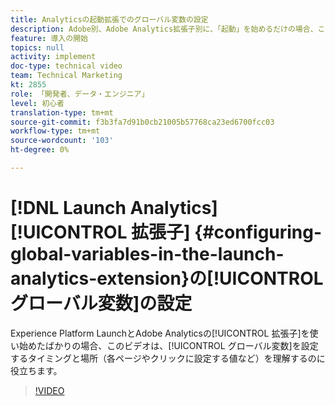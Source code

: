 ```yaml
---
title: Analyticsの起動拡張でのグローバル変数の設定
description: Adobe別、Adobe Analytics拡張子別に、「起動」を始めるだけの場合、このビデオは、グローバル変数を設定するタイミングと場所、つまり各ページやクリックに設定したい値を理解するのに役立ちます。
feature: 導入の開始
topics: null
activity: implement
doc-type: technical video
team: Technical Marketing
kt: 2855
role: 「開発者、データ・エンジニア」
level: 初心者
translation-type: tm+mt
source-git-commit: f3b3fa7d91b0cb21005b57768ca23ed6700fcc03
workflow-type: tm+mt
source-wordcount: '103'
ht-degree: 0%

---
```



# [!DNL Launch Analytics] [!UICONTROL 拡張子] {#configuring-global-variables-in-the-launch-analytics-extension}の[!UICONTROL グローバル変数]の設定

Experience Platform LaunchとAdobe Analyticsの[!UICONTROL 拡張子]を使い始めたばかりの場合、このビデオは、[!UICONTROL グローバル変数]を設定するタイミングと場所（各ページやクリックに設定する値など）を理解するのに役立ちます。

>[!VIDEO](https://video.tv.adobe.com/v/27181/?quality=9)

